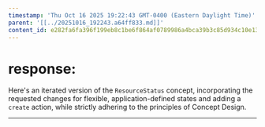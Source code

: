 ```yaml
---
timestamp: 'Thu Oct 16 2025 19:22:43 GMT-0400 (Eastern Daylight Time)'
parent: '[[../20251016_192243.a64ff833.md]]'
content_id: e282fa6fa396f199eb8c1be6f864af0789986a4bca39b3c85d934c10e13b07e4
---
```


# response:

Here's an iterated version of the `ResourceStatus` concept, incorporating the requested changes for flexible, application-defined states and adding a `create` action, while strictly adhering to the principles of Concept Design.

***
